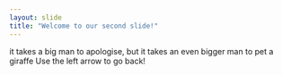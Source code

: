 ```yaml
---
layout: slide
title: "Welcome to our second slide!"
---
```

it takes a big man to apologise, but it takes an even bigger man to pet a giraffe
Use the left arrow to go back!
